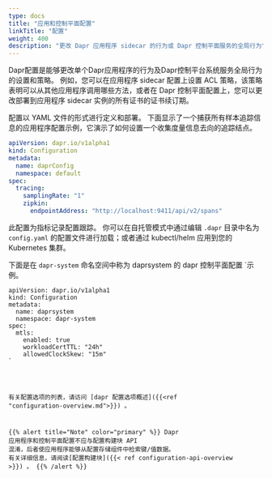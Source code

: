 ```yaml
---
type: docs
title: "应用和控制平面配置"
linkTitle: "配置"
weight: 400
description: "更改 Dapr 应用程序 sidecar 的行为或 Dapr 控制平面服务的全局行为"
---
```


Dapr配置是能够更改单个Dapr应用程序的行为及Dapr控制平台系统服务全局行为的设置和策略。 例如，您可以在应用程序 sidecar 配置上设置 ACL 策略，该策略表明可以从其他应用程序调用哪些方法，或者在 Dapr 控制平面配置上，您可以更改部署到应用程序 sidecar 实例的所有证书的证书续订期。

配置以 YAML 文件的形式进行定义和部署。 下面显示了一个捕获所有样本追踪信息的应用程序配置示例，它演示了如何设置一个收集度量信息去向的追踪结点。

```yaml
apiVersion: dapr.io/v1alpha1
kind: Configuration
metadata:
  name: daprConfig
  namespace: default
spec:
  tracing:
    samplingRate: "1"
    zipkin:
      endpointAddress: "http://localhost:9411/api/v2/spans"
```

此配置为指标记录配置跟踪。 你可以在自托管模式中通过编辑 `.dapr` 目录中名为 `config.yaml` 的配置文件进行加载；或者通过 kubectl/helm 应用到您的 Kubernetes 集群。

下面是在 `dapr-system` 命名空间中称为 daprsystem</code> 的 dapr 控制平面配置 `示例。</p>

<pre><code class="yaml">apiVersion: dapr.io/v1alpha1
kind: Configuration
metadata:
  name: daprsystem
  namespace: dapr-system
spec:
  mtls:
    enabled: true
    workloadCertTTL: "24h"
    allowedClockSkew: "15m"
`</pre>

有关配置选项的列表，请访问 [dapr 配置选项概述]({{<ref "configuration-overview.md">}}) 。

{{% alert title="Note" color="primary" %}}
Dapr 应用程序和控制平面配置不应与配置构建块 API 混淆，后者使应用程序能够从配置存储组件中检索键/值数据。 有关详细信息，请阅读[配置构建块]({{< ref configuration-api-overview >}}) 。
{{% /alert %}}
